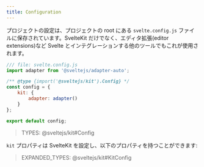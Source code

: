```yaml
---
title: Configuration
---
```


プロジェクトの設定は、プロジェクトの root にある `svelte.config.js` ファイルに保存されています。SvelteKit だけでなく、エディタ拡張(editor extensions)など Svelte とインテグレーションする他のツールでもこれが使用されます。

```js
/// file: svelte.config.js
import adapter from '@sveltejs/adapter-auto';

/** @type {import('@sveltejs/kit').Config} */
const config = {
	kit: {
		adapter: adapter()
	}
};

export default config;
```

> TYPES: @sveltejs/kit#Config

`kit` プロパティは SvelteKit を設定し、以下のプロパティを持つことができます:

> EXPANDED_TYPES: @sveltejs/kit#KitConfig